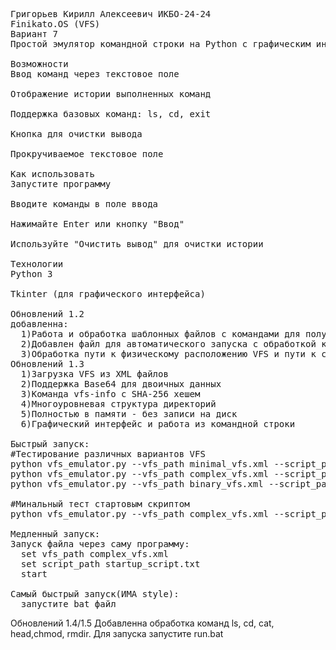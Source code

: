 <pre>
Григорьев Кирилл Алексеевич ИКБО-24-24
Finikato.OS (VFS)
Вариант 7
Простой эмулятор командной строки на Python с графическим интерфейсом.

Возможности
Ввод команд через текстовое поле

Отображение истории выполненных команд

Поддержка базовых команд: ls, cd, exit

Кнопка для очистки вывода

Прокручиваемое текстовое поле

Как использовать
Запустите программу

Вводите команды в поле ввода

Нажимайте Enter или кнопку "Ввод"

Используйте "Очистить вывод" для очистки истории

Технологии
Python 3

Tkinter (для графического интерфейса)

Обновлений 1.2
добавленна:
  1)Работа и обработка шаблонных файлов с командами для полуавтоматического запуска.
  2)Добавлен файл для автоматического запуска с обработкой команд.
  3)Обработка пути к физическому расположению VFS и пути к стартовому скрипту. 
Обновлений 1.3
  1)Загрузка VFS из XML файлов
  2)Поддержка Base64 для двоичных данных
  3)Команда vfs-info с SHA-256 хешем
  4)Многоуровневая структура директорий 
  5)Полностью в памяти - без записи на диск
  6)Графический интерфейс и работа из командной строки

Быстрый запуск:
#Тестирование различных вариантов VFS
python vfs_emulator.py --vfs_path minimal_vfs.xml --script_path test_basic.txt
python vfs_emulator.py --vfs_path complex_vfs.xml --script_path test_advanced.txt
python vfs_emulator.py --vfs_path binary_vfs.xml --script_path test_binary.txt

#Минальный тест стартовым скриптом
python vfs_emulator.py --vfs_path complex_vfs.xml --script_path startup_script.txt

Медленный запуск:
Запуск файла через саму программу:
  set vfs_path complex_vfs.xml
  set script_path startup_script.txt
  start

Самый быстрый запуск(ИМА style):
  запустите bat файл
</pre>

Обновлений 1.4/1.5
 Добавленна обработка команд ls, cd, cat, head,chmod, rmdir.
 Для запуска запустите run.bat
